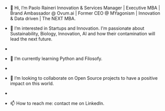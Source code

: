 - 👋 Hi, I’m Paolo Raineri
Innovation & Services Manager | Executive MBA | Brand Ambassador @ Ovum.ai | Former CEO @ MYagonism | Innovation & Data driven | The NEXT MBA.

- 👀 I’m interested in Startups and Innovation. I'm passionate about Sustainability, Biology, Innovation, AI and how their contamination will lead the next future.
- 
- 🌱 I’m currently learning Python and Filosofy.
- 
- 💞️ I’m looking to collaborate on Open Source projects to have a positive impact on this world.
- 
- 📫 How to reach me: contact me on LinkedIn.
